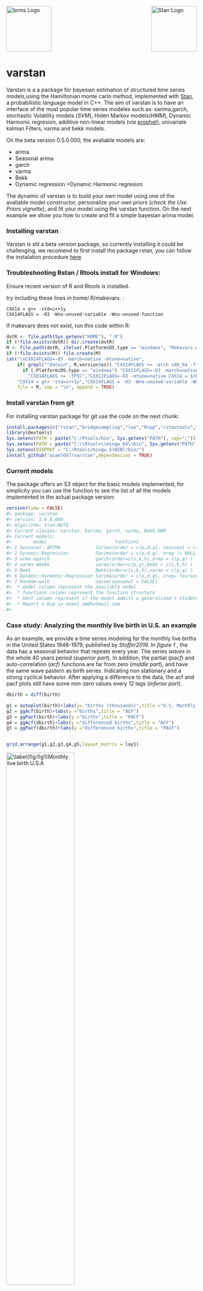 <img src="man/figures/varstan.png" width = 120 alt="brms Logo"/>[<img src="https://raw.githubusercontent.com/stan-dev/logos/master/logo_tm.png" align="right" width=120 alt="Stan Logo"/>](http://mc-stan.org)

**varstan**
===========

Varstan is a a package for bayesian estimation of structured time series
models,using the Hamiltonian monte carlo method, implemented with
[Stan](http://mc-stan.org/), a probabilistic language model in C++. The
aim of varstan is to have an interface of the most popular time series
modeles such as: sarima,garch, stochastic Volatility models (*SVM*),
Hiden Markov models(*HMM*), Dynamic Harmonic regresion, additive
non-linear models (*via*
[prophet](https://github.com/facebook/prophet)), univariate kalman
Filters, varma and bekk models.

On the beta version 0.5.0.000, the avaliable models are:

-   arima
-   Seasonal arima
-   garch
-   varma
-   Bekk
-   Dynamic regression +Dynamic Harmonic regresion

The dynamic of varstan is to build your own model using one of the
avaliable model constructor, personalize your own priors (*check the Use
Priors vignette*), and fit your model using the varstan function. On the
next example we show you how to create and fit a simple bayesian arima
model.

### Installing varstan

Varstan is stil a beta version package, so currently installing it could
be challenging, we recomend to first install the package rstan, you can
follow the instalation procedure
[here](https://github.com/stan-dev/rstan/wiki/RStan-Getting-Started)

### Troubleshooting Rstan / Rtools install for Windows:

Ensure recent version of R and Rtools is installed.

try including these lines in home/.R/makevars. :

    CXX14 = g++ -std=c++1y
    CXX14FLAGS = -O3 -Wno-unused-variable -Wno-unused-function

If makevars does not exist, run this code within R:

``` r
dotR <- file.path(Sys.getenv("HOME"), ".R")
if (!file.exists(dotR)) dir.create(dotR)
M <- file.path(dotR, ifelse(.Platform$OS.type == "windows", "Makevars.win", "Makevars"))
if (!file.exists(M)) file.create(M)
cat("\nCXX14FLAGS=-O3 -march=native -mtune=native",
    if( grepl("^darwin", R.version$os)) "CXX14FLAGS += -arch x86_64 -ftemplate-depth-256" else
      if (.Platform$OS.type == "windows") "CXX11FLAGS=-O3 -march=native -mtune=native" else
        "CXX14FLAGS += -fPIC","CXX11FLAGS=-O3 -mtune=native CXX14 = $(BINPREF)g++ -m$(WIN) -std=c++1y",
    "CXX14 = g++ -std=c++1y","CXX14FLAGS = -O3 -Wno-unused-variable -Wno-unused-function",
    file = M, sep = "\n", append = TRUE)
```

### Install varstan from git

For installing varstan package for git use the code on the next chunk:

``` r
install.packages(c("rstan","bridgesampling","loo","Rcpp","rstantools","devtools"))
library(devtools)
Sys.setenv(PATH = paste("C:/Rtools/bin", Sys.getenv("PATH"), sep=";"))
Sys.setenv(PATH = paste("C:\\Rtools\\mingw_64\\bin", Sys.getenv("PATH"), sep=";"))
Sys.setenv(BINPREF = "C:/Rtools/mingw_$(WIN)/bin/")
install_github("asael697/varstan",dependencies = TRUE)
```

### Current models

The package offers an S3 object for the basic models implemented, for
simplicity you can use the function to see the list of all the models
implemented in the actual package version:

``` r
version(View = FALSE)
#> package: varstan 
#> version: 1.0.0.000 
#> Algorithm: Stan-NUTS 
#> Current classes: varstan, Sarima, garch, varma, Bekk,DWR 
#> Current models: 
#>        model                         functions                                GenT
#> 1 Seasonal- ARIMA             Sarima(order = c(p,d,q), seasonal = c(P,D,Q) )  FALSE
#> 2 Dynamic-Regression          Sarima(order = c(p,d,q), xreg != NULL )         FALSE
#> 3 arma-mgarch                 garch(order=c(s,k,h),arma = c(p,q) )            TRUE
#> 4 varma-mbekk                 varma(order=c(p,q),bekk = c(s,k,h) )            TRUE
#> 5 Bekk                        Bekk(order=c(s,k,h),varma = c(p,q) )            TRUE
#> 6 Dynamic-Harmonic-Regression Sarima(order = c(p,d,q), xreg= fourier(ts,K) )  FALSE
#> 7 Random-walk                 naive(seasonal = FALSE)                         FALSE
#>  * model column represent the available model 
#>  * functions column represent the function structure 
#>  * GenT column represent if the model admits a generalized t-student distribution 
#>  * Report a bug in asael_am@hotmail.com 
#> 
```

### Case study: Analyzing the monthly live birth in U.S. an example

As an example, we provide a time series modeling for the monthly live
births in the United States 1948-1979, published by *Stoffer2019*. In
*figure 1* , the data has a seasonal behavior that repeats every year.
The series *waves* in the whole 40 years period (*superior part*). In
addition, the partial (*pacf*) and auto-correlation (*acf*) functions
are far from zero (*middle part*), and have the same wave pastern as
birth series. Indicating non stationary and a strong cyclical behavior.
After applying a difference to the data, the acf and pacf plots still
have some non-zero values every 12 lags (*inferior part*).

``` r
dbirth = diff(birth)

g1 = autoplot(birth)+labs(y= "births (thousands)",title ="U.S. Monthly live births")
g2 = ggAcf(birth)+labs(y ="births",title = "ACF")
g3 = ggPacf(birth)+labs(y ="births",title = "PACF")
g4 = ggAcf(dbirth)+labs(y ="differenced births",title = "ACF")
g5 = ggPacf(dbirth)+labs(y ="differenced births",title = "PACF")


grid.arrange(g1,g2,g3,g4,g5,layout_matrix = lay1)
```

<img src="man/figures/fig1-1.png" alt="\label{fig:fig1}Monthly live birth U.S.A" width="60%" />
<p class="caption">
Monthly live birth U.S.A
</p>

``` r
rm(g1,g2,g3,g4,g5,dbirth)
```

For start, a seasonal ARIMA model could give a good fit to the data,
following *Tsay2010* recommendations for order selection using the
auto-correlation functions, we define p = 1, d = 1, q = 1 and for the
seasonal part P=1, D = 1 and Q = 1. The model is defined in *varstan* as
follows

``` r
model1 = Sarima(birth,order = c(1,1,1),seasonal = c(1,1,1))
model1
#> 
#> y ~ Sarima(1,1,1)(1,1,1)[12] 
#> 373 observations and 1 dimension 
#> Differences: 1 seasonal Differences: 1 
#> Current observations: 360 
#>  
#> Priors: 
#>  Intercept:
#> mu0 ~ t (loc = 0 ,scl = 2.5 ,df = 6 )
#> 
#>  Scale Parameter: 
#> sigma0 ~ half_t (loc = 0 ,scl = 1 ,df = 7 )
#> 
#> ar[ 1 ] ~ normal (mu =  0 , sd =  0.5 ) 
#> ma[ 1 ] ~ normal (mu =  0 , sd =  0.5 ) 
#> 
#>  Seasonal Parameters: 
#> sar[ 1 ] ~ normal (mu =  0 , sd =  0.5 ) 
#> sma[ 1 ] ~ normal (mu =  0 , sd =  0.5 ) 
#> NULL
```

The function *Sarima()* generates a Seasonal ARIMA model ready to be
fitted in *Stan*. As the model is printed, all the important information
is shown: the model to be fit, the total observations of the data, the
seasonal period, the current observations that can be used after
differences, and a list of priors for all the model parameters. Using
the information provided by the *acf plot* in figure 1 (*middle right*),
the partial auto-correlations are not that strong, and a normal
distribution for the auto-regressive coefficient (*ar\[1\]*) could
explore values close to 1 or -1, causing the prior to be too
informative. Instead beta distribution in \[ − 1, 1\] (*If
*θ* ∼ *b**e**t**a*(*α*, *β*) in \[0, 1\] then
*θ*<sub>1</sub> = 2(*θ* − 1) ∼ *b**e**t**a*(*α*, *β*) in \[ − 1, 1\]*)
centered at zero, could be a more proper prior. With the functions
*set\_prior()* and *get\_prior()* we automatically update and check our
changes.

``` r
model1 = set_prior(dat = model1,type = "ar",par1 = 2,par2 = 2,dist = "beta")
get_prior(dat = model1,type = "ar")
#> ar[ 1 ] ~ beta (form1 =  2 , form2 =  2 )
```

Now that the model and priors are defined, what follows is to fit the
model using the *varstan()* function. We simulate 1 chain, of 2,000
iterations and warm-up of the first 1,000 chain’s values.

``` r
sfit1 = varstan(model1,chains = 1)
```

All fitted models are *varstan* objects, these are S3 classes with the
*stanfit* results provided by the *rstan* package, and other useful
elements that make the modeling process easier. After fitting our model
we can make a visual diagnostic of our parameters, check residuals and
fitted values using the plot method. On *figure 2* trace and posterior
density plots are illustrated for all the model parameters.

``` r
plot(sfit1,type = "parameter")
```

<img src="man/figures/fig2-1.png" width="60%" style="display: block; margin: auto;" />

to have multi-modal distributions, indicating that all chains have mixed
and converged. One useful way to assess models fit, is by the residuals
(*e*<sub>*t*</sub> = *Y*<sub>*t*</sub> − *Ŷ*<sub>*t*</sub>). The package
provides the posterior sample of every residual, but checking all of
them is an exhausting task. An alternative, is checking the process
generated by the residuals posterior estimate. A white noise behavior
indicates a good model fit. The model’s residuals in figure 3, seems to
follow a random noise, the auto-correlation in *acf plots* quickly falls
to zero, indicating an acceptable model fit.

``` r
p1 = plot(sfit1,type = "residuals")
p2 = plot(sfit1)

grid.arrange(p2,p1,ncol = 1)
```

<img src="man/figures/fig3-1.png" width="60%" style="display: block; margin: auto;" />

Because of the sinusoidal pattern that birth series (*figure 1*)
presents, a dynamic Harmonic regression (*A fourier transform with arima
structure for errors*) could also assess a good fit *harima*. To declare
this model, varstan offers a similar declaration structure of *Rob2007*
**forecast** package. A harmonic regression with 4 fourier terms and
ARIMA(1,1,1) residuals is declared and fitted to the birth data.

``` r
model2 = Sarima(birth,order = c(1,1,1),xreg = fourier(birth,K = 2))
sfit2 = varstan(model = model2,chains = 1,iter = 2000,warmup = 1000)
```

``` r
sfit2
#> 
#> y ~ Sarima(1,1,1).reg[4] 
#> 373 observations and 1 dimension 
#> Differences: 1 seasonal Differences: 0 
#> Current observations: 372 
#>  
#>              mean     se       2.5%      97.5%       ess   Rhat
#> mu0       -0.0773 0.0065    -0.0900    -0.0646 1069.5412 1.0001
#> sigma0    10.7657 0.0128    10.7406    10.7908  958.0279 1.0005
#> phi       -0.2627 0.0019    -0.2664    -0.2590  902.3653 1.0006
#> theta      0.6321 0.0015     0.6291     0.6350  863.2731 1.0001
#> breg.1   -21.4846 0.0406   -21.5641   -21.4050  947.3377 1.0004
#> breg.2     0.5771 0.0275     0.5232     0.6310 1043.4497 1.0012
#> breg.3     4.7873 0.0211     4.7460     4.8286 1027.7898 0.9992
#> breg.4    -5.2443 0.0251    -5.2935    -5.1951 1143.4878 0.9997
#> loglik -1415.3885 0.0669 -1415.5197 -1415.2573 1009.5068 0.9993
#> 
#>  Samples were drawn using sampling(NUTS). For each parameter, ess
#>  is the effective sample size, and Rhat is the potential
#>  scale reduction factor on split chains (at convergence, Rhat = 1).
```

In this scenario both models seem to be a good choice for birth series
analysis. Even so the harmonic regression fits more parameters. It is an
obvious choice for birth’s sinusoidal behavior. As an example of model
selection criteria, we compute the *bayes\_factor()* in logarithmic
scale, that compares the marginals models likelihoods, values above 6
(*in logarithmic scale*) provide good evidence for selecting the first
model. And for birth data, the seasonal arima model (*model1*) is a
better choice.

``` r
bayes_factor(x1 = sfit1,x2 = sfit2,log = TRUE)
#> Iteration: 1
#> Iteration: 2
#> Iteration: 3
#> Iteration: 4
#> Iteration: 5
#> Iteration: 6
#> Iteration: 1
#> Iteration: 2
#> Iteration: 3
#> Iteration: 4
#> Iteration: 5
#> Iteration: 6
#> Estimated log Bayes factor in favor of model1 over model2: 199.11958
```

Now, a comparison of our selected model (*model1* ∼
*Sarima(1,1,1)(1,1,1)\[12\]*) and the one given by the *auto.sarima()*
function, for it we are gonna use a leave of one out cross validation
*loo()*, and compare both looic with the *loo\_compare()* function
provided by the loo package.

``` r
sfit3 = auto.sarima(birth,chains = 1,iter = 4000)
#> Warning: There were 7 divergent transitions after warmup. Increasing adapt_delta above 0.9 may help. See
#> http://mc-stan.org/misc/warnings.html#divergent-transitions-after-warmup
#> Warning: Examine the pairs() plot to diagnose sampling problems
```

``` r
sfit3
#> 
#> y ~ Sarima(0,1,2)(1,1,1)[12] 
#> 373 observations and 1 dimension 
#> Differences: 1 seasonal Differences: 1 
#> Current observations: 360 
#>  
#>               mean     se       2.5%      97.5%      ess   Rhat
#> mu0         0.0091 0.0018     0.0056     0.0126 1773.444 1.0003
#> sigma0      7.3547 0.0060     7.3430     7.3665 2011.649 1.0018
#> theta.1     0.3670 0.0013     0.3645     0.3695 1761.412 1.0007
#> theta.2     0.1383 0.0010     0.1362     0.1403 1998.927 0.9995
#> sphi       -0.2515 0.0016    -0.2546    -0.2483 1919.813 1.0010
#> stheta      0.2966 0.0018     0.2932     0.3001 1996.057 0.9998
#> loglik  -1231.6631 0.0391 -1231.7397 -1231.5866 2053.303 0.9998
#> 
#>  Samples were drawn using sampling(NUTS). For each parameter, ess
#>  is the effective sample size, and Rhat is the potential
#>  scale reduction factor on split chains (at convergence, Rhat = 1).
```

Different from model1, the selected one does not contemplate an
auto-regressive component, and use 2 mean average components instead.
Now let’s proceed to estimate the loo for both models:

``` r
loo1 = loo(sfit1)
loo3 = loo(sfit3)

lc = loo::loo_compare(loo1,loo3)
print(lc,simplify = FALSE)
#>        elpd_diff se_diff elpd_loo se_elpd_loo p_loo   se_p_loo looic   se_looic
#> model2     0.0       0.0 -1235.2     15.3         6.9     0.8   2470.3    30.7 
#> model1    -1.7       5.7 -1236.9     15.6         8.8     1.0   2473.8    31.3
```

*loo\_compare()* prints first the best model. In this example is the one
provided by the *auto.sarima()* function, where its *looic* is 2 unit
below model1. This function is useful as starting point. But we
encourage the reader to test more complex models and priors that adjust
to the initial beliefs.

### References

For further readings and references you can check

-   Bob Carpenter, Andrew Gelman, Matthew D. Hoffman, Daniel Lee, Ben
    Goodrich, Michael Betancourt, Marcus Brubaker, Jiqiang Guo, Peter
    Li, and Allen Riddell. 2017. Stan: A probabilistic programming
    language. Journal of Statistical Software 76(1). DOI
    10.18637/jss.v076.i01

-   Stan Development Team. 2018. Stan Modeling Language Users Guide and
    Reference Manual, Version 2.18.0.
    <a href="http://mc-stan.org" class="uri">http://mc-stan.org</a>

-   Rob J Hyndman and George Athanasopoulos. Forecasting: Principles and
    practice Monash University, Australia

-   Rob J. Hyndman, Y. Khandakar, Automatic Time Series Forecasting: The
    forecast Package for R
